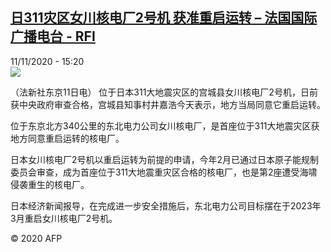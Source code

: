 <!--1605106586000-->
[日311灾区女川核电厂2号机 获准重启运转 – 法国国际广播电台 - RFI](http://www.rfi.fr//cn/contenu/20201111-%E6%97%A5311%E7%81%BE%E5%8C%BA%E5%A5%B3%E5%B7%9D%E6%A0%B8%E7%94%B5%E5%8E%822%E5%8F%B7%E6%9C%BA-%E8%8E%B7%E5%87%86%E9%87%8D%E5%90%AF%E8%BF%90%E8%BD%AC)
------

<div>11/11/2020 - 15:20</div><img src="https://s.rfi.fr/media/display/fd37f9da-242b-11eb-aa62-005056bff430/w:310/p:16x9/health0003b.201111222007.jpg"><div class="t-content__body u-clearfix"><p>（法新社东京11日电）    位于日本311大地震灾区的宫城县女川核电厂2号机，日前获中央政府审查合格，宫城县知事村井嘉浩今天表示，地方当局同意它重启运转。</p><p>    位于东京北方340公里的东北电力公司女川核电厂，是首座位于311大地震灾区获地方同意重启运转的核电厂。</p><p>    日本女川核电厂2号机以重启运转为前提的申请，今年2月已通过日本原子能规制委员会审查，成为首座位于311大地震重灾区合格的核电厂，也是第2座遭受海啸侵袭重生的核电厂。</p><p>    日本经济新闻报导，在完成进一步安全措施后，东北电力公司目标摆在于2023年3月重启女川核电厂2号机。</p><p></p><p class="t-copyright">© 2020 AFP</p>        </div>
